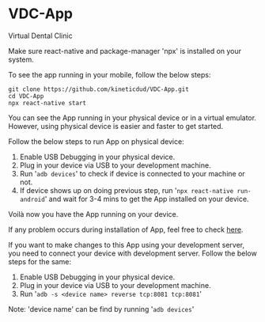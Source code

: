 # VDC-App

Virtual Dental Clinic

Make sure react-native and package-manager 'npx' is installed on your system.

To see the app running in your mobile, follow the below steps:
```
git clone https://github.com/kineticdud/VDC-App.git
cd VDC-App
npx react-native start
```
You can see the App running in your physical device or in a virtual emulator. However,
using physical device is easier and faster to get started.

Follow the below steps to run App on physical device:

1) Enable USB Debugging in your physical device.
2) Plug in your device via USB to your development machine.
3) Run '```adb devices```' to check if device is connected to your machine or not.
4) If device shows up on doing previous step, run '```npx react-native run-android```' and wait for
   3-4 mins to get the App installed on your device.
   
Voilà now you have the App running on your device.

If any problem occurs during installation of App, feel free to check [here](https://reactnative.dev/docs/running-on-device).

If you want to make changes to this App using your development server, you need
to connect your device with development server. Follow the below steps for the same:

1) Enable USB Debugging in your physical device.
2) Plug in your device via USB to your development machine.
3) Run '```adb -s <device name> reverse tcp:8081 tcp:8081```'

Note: 'device name' can be find by running '```adb devices```'
